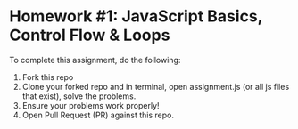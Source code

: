 
# Homework #1: JavaScript Basics, Control Flow & Loops


To complete this assignment, do the following:

1. Fork this repo
2. Clone your forked repo and in terminal, open assignment.js (or all js files that exist), solve the problems.
3. Ensure your problems work properly!
4. Open Pull Request (PR) against this repo.
